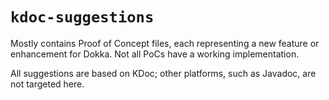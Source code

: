 # `kdoc-suggestions`

Mostly contains Proof of Concept files, each representing a new feature or enhancement for Dokka.
Not all PoCs have a working implementation.

All suggestions are based on KDoc; other platforms, such as Javadoc, are not targeted here.
